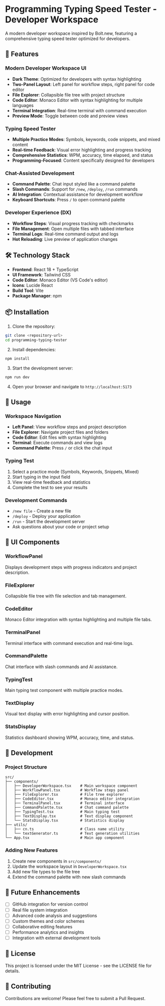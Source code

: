 # Programming Typing Speed Tester - Developer Workspace

A modern developer workspace inspired by Bolt.new, featuring a comprehensive typing speed tester optimized for developers.

## 🚀 Features

### Modern Developer Workspace UI
- **Dark Theme**: Optimized for developers with syntax highlighting
- **Two-Panel Layout**: Left panel for workflow steps, right panel for code editor
- **File Explorer**: Collapsible file tree with project structure
- **Code Editor**: Monaco Editor with syntax highlighting for multiple languages
- **Terminal Integration**: Real-time terminal with command execution
- **Preview Mode**: Toggle between code and preview views

### Typing Speed Tester
- **Multiple Practice Modes**: Symbols, keywords, code snippets, and mixed content
- **Real-time Feedback**: Visual error highlighting and progress tracking
- **Comprehensive Statistics**: WPM, accuracy, time elapsed, and status
- **Programming-Focused**: Content specifically designed for developers

### Chat-Assisted Development
- **Command Palette**: Chat input styled like a command palette
- **Slash Commands**: Support for `/new`, `/deploy`, `/run` commands
- **AI Integration**: Contextual assistance for development workflow
- **Keyboard Shortcuts**: Press `/` to open command palette

### Developer Experience (DX)
- **Workflow Steps**: Visual progress tracking with checkmarks
- **File Management**: Open multiple files with tabbed interface
- **Terminal Logs**: Real-time command output and logs
- **Hot Reloading**: Live preview of application changes

## 🛠️ Technology Stack

- **Frontend**: React 18 + TypeScript
- **UI Framework**: Tailwind CSS
- **Code Editor**: Monaco Editor (VS Code's editor)
- **Icons**: Lucide React
- **Build Tool**: Vite
- **Package Manager**: npm

## 📦 Installation

1. Clone the repository:
```bash
git clone <repository-url>
cd programming-typing-tester
```

2. Install dependencies:
```bash
npm install
```

3. Start the development server:
```bash
npm run dev
```

4. Open your browser and navigate to `http://localhost:5173`

## 🎯 Usage

### Workspace Navigation
- **Left Panel**: View workflow steps and project description
- **File Explorer**: Navigate project files and folders
- **Code Editor**: Edit files with syntax highlighting
- **Terminal**: Execute commands and view logs
- **Command Palette**: Press `/` or click the chat input

### Typing Test
1. Select a practice mode (Symbols, Keywords, Snippets, Mixed)
2. Start typing in the input field
3. View real-time feedback and statistics
4. Complete the test to see your results

### Development Commands
- `/new file` - Create a new file
- `/deploy` - Deploy your application
- `/run` - Start the development server
- Ask questions about your code or project setup

## 🎨 UI Components

### WorkflowPanel
Displays development steps with progress indicators and project description.

### FileExplorer
Collapsible file tree with file selection and tab management.

### CodeEditor
Monaco Editor integration with syntax highlighting and multiple file tabs.

### TerminalPanel
Terminal interface with command execution and real-time logs.

### CommandPalette
Chat interface with slash commands and AI assistance.

### TypingTest
Main typing test component with multiple practice modes.

### TextDisplay
Visual text display with error highlighting and cursor position.

### StatsDisplay
Statistics dashboard showing WPM, accuracy, time, and status.

## 🔧 Development

### Project Structure
```
src/
├── components/
│   ├── DeveloperWorkspace.tsx    # Main workspace component
│   ├── WorkflowPanel.tsx         # Workflow steps panel
│   ├── FileExplorer.tsx          # File tree explorer
│   ├── CodeEditor.tsx            # Monaco editor integration
│   ├── TerminalPanel.tsx         # Terminal interface
│   ├── CommandPalette.tsx        # Chat command palette
│   ├── TypingTest.tsx            # Main typing test
│   ├── TextDisplay.tsx           # Text display component
│   └── StatsDisplay.tsx          # Statistics display
├── utils/
│   ├── cn.ts                     # Class name utility
│   └── textGenerator.ts          # Text generation utilities
└── App.tsx                       # Main app component
```

### Adding New Features
1. Create new components in `src/components/`
2. Update the workspace layout in `DeveloperWorkspace.tsx`
3. Add new file types to the file tree
4. Extend the command palette with new slash commands

## 🎯 Future Enhancements

- [ ] GitHub integration for version control
- [ ] Real file system integration
- [ ] Advanced code analysis and suggestions
- [ ] Custom themes and color schemes
- [ ] Collaborative editing features
- [ ] Performance analytics and insights
- [ ] Integration with external development tools

## 📄 License

This project is licensed under the MIT License - see the LICENSE file for details.

## 🤝 Contributing

Contributions are welcome! Please feel free to submit a Pull Request.
